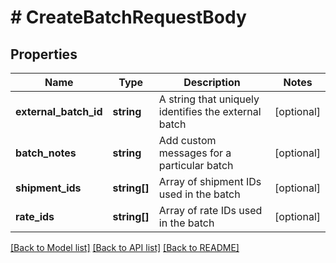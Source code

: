 # # CreateBatchRequestBody

## Properties

Name | Type | Description | Notes
------------ | ------------- | ------------- | -------------
**external_batch_id** | **string** | A string that uniquely identifies the external batch | [optional] 
**batch_notes** | **string** | Add custom messages for a particular batch | [optional] 
**shipment_ids** | **string[]** | Array of shipment IDs used in the batch | [optional] 
**rate_ids** | **string[]** | Array of rate IDs used in the batch | [optional] 

[[Back to Model list]](../../README.md#documentation-for-models) [[Back to API list]](../../README.md#documentation-for-api-endpoints) [[Back to README]](../../README.md)


